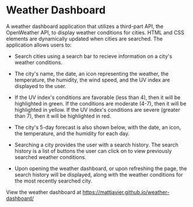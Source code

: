 # Weather Dashboard

A weather dashboard application that utilizes a third-part API, the OpenWeather API, to display weather conditions for cities. HTML and CSS elements are dynamically updated when cities are searched. The application allows users to:

* Search cities using a search bar to recieve information on a city's weather conditions.

* The city's name, the date, an icon representing the weather, the temperature, the humidity, the wind speed, and the UV index are displayed to the user.

* If the UV index's conditions are favorable (less than 4), then it will be highlighted in green. If the conditions are moderate (4-7), then it will be highlighted in yellow. If the UV index's conditions are severe (greater than 7), then it will be highlighted in red.

* The city's 5-day forecast is also shown below, with the date, an icon, the temperature, and the humidity for each day.

* Searching a city provides the user with a search history. The search history is a list of buttons the user can click on to view previously searched weather conditions.

* Upon opening the weather dashboard, or upon refreshing the page, the search history will be displayed, along with the weather conditions for the most recently searched city.

View the weather dashboard at https://mattjavier.github.io/weather-dashboard/